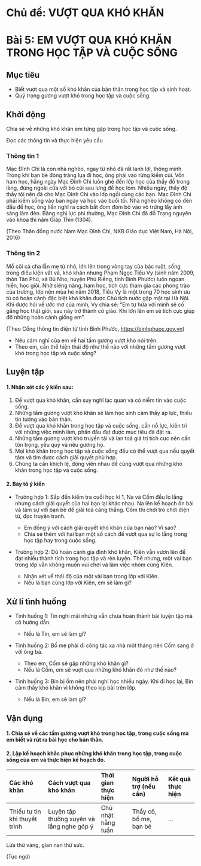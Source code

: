 # Chủ đề: VƯỢT QUA KHÓ KHĂN

# Bài 5: EM VƯỢT QUA KHÓ KHĂN TRONG HỌC TẬP VÀ CUỘC SỐNG

## Mục tiêu

- Biết vượt qua một số khó khăn của bản thân trong học tập và sinh hoạt.
- Quý trọng gương vượt khó trong học tập và cuộc sống.

## Khởi động

Chia sẻ về những khó khăn em từng gặp trong học tập và cuộc sống.

Đọc các thông tin và thực hiện yêu cầu

### Thông tin 1

Mạc Đĩnh Chi là con nhà nghèo, ngay từ nhỏ đã rất lanh lợi, thông minh. Trong khi bạn bè đóng tràng lụa đi học, ông phải vào rừng kiếm củi. Vốn ham học, hằng ngày Mạc Đĩnh Chi luôn ghé đến lớp học của thầy đồ trong làng, đứng ngoài cửa với bó củi sau lưng để học lỏm. Nhiều ngày, thấy độ thầy tội nên đã cho Mạc Đĩnh Chi vào lớp ngồi cùng các bạn. Mạc Đĩnh Chi phải kiếm sống vào ban ngày và học vào buổi tối. Nhà nghèo không có đèn dầu để học, ông liền nghĩ ra cách bắt đom đóm bỏ vào vỏ trứng lấy ánh sáng làm đèn. Bằng nghị lực phi thường, Mạc Đĩnh Chi đã đỗ Trạng nguyên vào khoa thi năm Giáp Thìn (1304).

(Theo Thân đồng nước Nam Mạc Đĩnh Chi, NXB Giáo dục Việt Nam, Hà Nội, 2016)

### Thông tin 2

Mồ côi cả cha lẫn mẹ từ nhỏ, lớn lên trong vòng tay của bác ruột, sống trong điều kiện vất vả, khó khăn nhưng Phạm Ngọc Tiểu Vy (sinh năm 2009, thôn Tân Phú, xã Bù Nho, huyện Phú Riềng, tỉnh Bình Phước) luôn ngoan hiền, học giỏi. Nhờ siêng năng, ham học, tích cực tham gia các phong trào của trường, lớp nên mùa hè năm 2018, Tiểu Vy là một trong 70 học sinh ưu tú có hoàn cảnh đặc biệt khó khăn được Chủ tịch nước gặp mặt tại Hà Nội. Khi được hỏi về ước mơ của mình, Vy chia sẻ: “Em tự hứa với mình sẽ cố gắng học thật giỏi, sau này trở thành cô giáo. Khi lớn lên em sẽ tích cực giúp đỡ những hoàn cảnh giống em”.

(Theo Cổng thông tin điện tử tỉnh Bình Phước, https://binhphuoc.gov.vn)

- Nêu cảm nghĩ của em về hai tấm gương vượt khó nói trên.
- Theo em, cần thể hiện thái độ như thế nào với những tấm gương vượt khó trong học tập và cuộc sống?

## Luyện tập

#### 1. Nhận xét các ý kiến sau:

1. Để vượt qua khó khăn, cần suy nghĩ lạc quan và có niềm tin vào cuộc sống.
2. Những tấm gương vượt khó khăn sẽ làm học sinh cảm thấy áp lực, thiếu tin tưởng vào bản thân.
3. Để vượt qua khó khăn trong học tập và cuộc sống, cần nỗ lực, kiên trì với những việc mình làm, phấn đấu đạt được mục tiêu đã đặt ra.
4. Những tấm gương vượt khó truyền tải và lan toả giá trị tích cực nên cần tôn trọng, yêu quý và nêu gương họ.
5. Mọi khó khăn trong học tập và cuộc sống đều có thể vượt qua nếu quyết tâm và tìm được cách giải quyết phù hợp.
6. Chúng ta cần khích lệ, động viên nhau để cùng vượt qua những khó khăn trong học tập và cuộc sống.

#### 2. Bày tỏ ý kiến

- Trường hợp 1:
    Sắp đến kiểm tra cuối học kì 1, Na và Cốm đều lo lắng nhưng cách giải quyết của hai bạn lại khác nhau. Na lên kế hoạch ôn bài và tâm sự với bạn bè để giải toả căng thẳng. Cốm thì chơi trò chơi điện tử, đọc truyện tranh.
    - Em đồng ý với cách giải quyết khó khăn của bạn nào? Vì sao?
    - Chia sẻ thêm với hai bạn một số cách để vượt qua sự lo lắng trong học tập hay trong cuộc sống.

- Trường hợp 2:
    Dù hoàn cảnh gia đình khó khăn, Kiên vẫn vươn lên để đạt nhiều thành tích trong học tập và rèn luyện. Thế nhưng, một vài bạn trong lớp vẫn không muốn vui chơi và làm việc nhóm cùng Kiên.
    - Nhận xét về thái độ của một vài bạn trong lớp với Kiên.
    - Nếu là bạn cùng lớp với Kiên, em sẽ làm gì?

## Xử lí tình huống

- Tình huống 1:
    Tin nghỉ mãi nhưng vẫn chưa hoàn thành bài luyện tập mà cô hướng dẫn.
    - Nếu là Tin, em sẽ làm gì?

- Tình huống 2:
    Bố mẹ phải đi công tác xa nhà một tháng nên Cốm sang ở với ông bà.
    - Theo em, Cốm sẽ gặp những khó khăn gì?
    - Nếu là Cốm, em sẽ vượt qua những khó khăn đó như thế nào?

- Tình huống 3:
    Bin bị ốm nên phải nghỉ học nhiều ngày. Khi đi học lại, Bin cảm thấy khó khăn vì không theo kịp bài trên lớp.
    - Nếu là Bin, em sẽ làm gì?

## Vận dụng

#### 1. Chia sẻ về các tấm gương vượt khó trong học tập, trong cuộc sống mà em biết và rút ra bài học cho bản thân.
#### 2. Lập kế hoạch khắc phục những khó khăn trong học tập, trong cuộc sống của em và thực hiện kế hoạch đó.

| Các khó khăn             | Cách vượt qua khó khăn            | Thời gian thực hiện | Người hỗ trợ (nếu cần) | Kết quả thực hiện |
| :----------------------- | :-------------------------------- | :------------------ | :---------------------- | :---------------- |
| Thiếu tự tin khi thuyết trình | Luyện tập thường xuyên và lắng nghe góp ý | Chủ nhật hằng tuần  | Thầy cô, bố mẹ, bạn bè | ...               |

Lửa thử vàng, gian nan thử sức.

(Tục ngữ)
